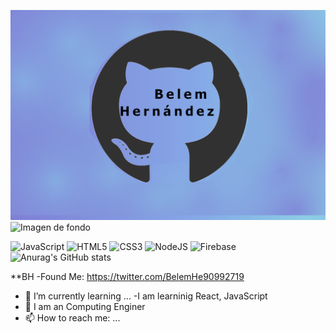 ![Imagen de fondo](https://github.com/belemHA/belemha/blob/main/BellHer02.png)
<br />
![Imagen de fondo](https://i.blogs.es/8d2420/650_1000_java/1366_2000.png)

![JavaScript](https://img.shields.io/badge/javascript-%23323330.svg?style=for-the-badge&logo=javascript&logoColor=%23F7DF1E)
![HTML5](https://img.shields.io/badge/html5-%23E34F26.svg?style=for-the-badge&logo=html5&logoColor=white)
![CSS3](https://img.shields.io/badge/css3-%231572B6.svg?style=for-the-badge&logo=css3&logoColor=white)
![NodeJS](https://img.shields.io/badge/node.js-6DA55F?style=for-the-badge&logo=node.js&logoColor=white)
![Firebase](https://img.shields.io/badge/firebase-%23039BE5.svg?style=for-the-badge&logo=firebase)
<br />
![Anurag's GitHub stats](https://github-readme-stats.vercel.app/api?belemHA=anuraghazra&show_icons=true&theme=radical)

**BH 
-Found Me: https://twitter.com/BelemHe90992719


- 🌱 I’m currently learning ...
-I am learninig React, JavaScript 
- 👯 I am an Computing Enginer
- 📫 How to reach me: ...

